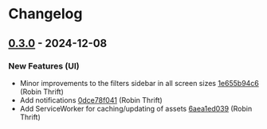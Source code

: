 # Changelog

## [0.3.0](https://github.com/RobinThrift/belt/releases/tag/v0.3.0) - 2024-12-08

### <!-- 0 -->New Features (UI)

- Minor improvements to the filters sidebar in all screen sizes [1e655b94c6](https://github.com/RobinThrift/belt/commit/1e655b94c65ca80e9f3deb4222a40deb7e0f6972) (Robin Thrift)
- Add notifications [0dce78f041](https://github.com/RobinThrift/belt/commit/0dce78f041a4a469daf134507e79c4f13bce417a) (Robin Thrift)
- Add ServiceWorker for caching/updating of assets [6aea1ed039](https://github.com/RobinThrift/belt/commit/6aea1ed039ea4d01370b64f69867d36808d177a8) (Robin Thrift)

[0.3.0]: https://github.com/RobinThrift/belt/compare/v0.2.6..v0.3.0

